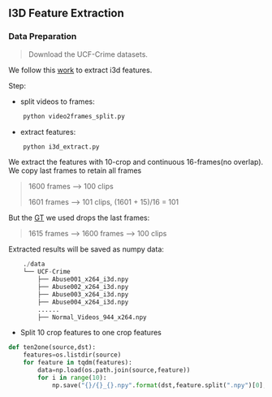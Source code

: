 ## I3D Feature Extraction

### Data Preparation

>Download the UCF-Crime datasets.

We follow this [work](https://github.com/piergiaj/pytorch-i3d) to extract i3d features.

Step:
* split videos to frames:

```python
	python video2frames_split.py
```

* extract features:

```python
	python i3d_extract.py
```
We extract the features with 10-crop and continuous 16-frames(no overlap). We copy last frames to retain all frames 
>1600 frames --> 100 clips
>
>1601 frames --> 101 clips, (1601 + 15)/16 = 101

But the [GT](frame_label/gt-ucf.npy) we used drops the last frames:
>1615 frames -->  1600 frames --> 100 clips

Extracted results will be saved as numpy data:
```python
    ./data
    └── UCF-Crime
        ├── Abuse001_x264_i3d.npy
        ├── Abuse002_x264_i3d.npy
        ├── Abuse003_x264_i3d.npy
        ├── Abuse004_x264_i3d.npy
        ......
        ├── Normal_Videos_944_x264.npy

```
* Split 10 crop features to one crop features

```python
def ten2one(source,dst):
    features=os.listdir(source)
    for feature in tqdm(features):
        data=np.load(os.path.join(source,feature))
        for i in range(10):
            np.save("{}/{}_{}.npy".format(dst,feature.split(".npy")[0],i),data[i])
```
